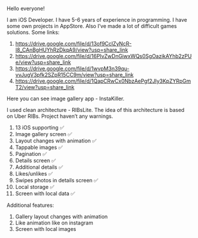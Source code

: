 Hello everyone!

I am iOS Developer. I have 5-6 years of experience in programming. I have some own projects in AppStore. Also I’ve made a lot of difficult games solutions.
Some links:

1. https://drive.google.com/file/d/13of9CcIZyNcR-I8_CAnBgHUYhRzDkqA9/view?usp=share_link
2. https://drive.google.com/file/d/16PIvZwDnGiwxWQs0SgOazikAYhb2zPUe/view?usp=share_link
3. https://drive.google.com/file/d/1wvpM3n39qu-vvJugV3pfk2SZpR15CC9m/view?usp=share_link
4. https://drive.google.com/file/d/1QapCRwCx0NbzAePgf2JIy3KpZYRpGmT2/view?usp=share_link



Here you can see image gallery app - InstaKiller.

I used clean architecture - RIBsLite. The idea of this architecture is based on Uber RIBs.
Project haven’t any warnings.


1. 13 iOS supporting ✅
2. Image gallery screen ✅
3. Layout changes with animation ✅
4. Tappable images ✅
5. Pagination ✅
6. Details screen ✅
7. Additional details ✅
8. Likes/unlikes ✅
9. Swipes photos in details screen ✅
10. Local storage ✅
11. Screen with local data ✅

Additional features:
1. Gallery layout changes with animation
2. Like animation like on instagram
3. Screen with local images
